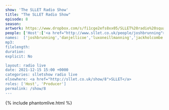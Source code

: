 ```yaml
---
show: 'The SLLET Radio Show'
title: "The SLLET Radio Show"
episode: 8
season: 
artwork: https://www.dropbox.com/s/fi1cge2efs8xx05/SLLET%20radio%20square.png?raw=1
people: ['Host':['<a href="http://www.sllet.co.uk/people/joshbrunning">Josh Brunning</a>', '<a href="http://www.sllet.co.uk/people/danjellicoe">Dan Jellicoe</a>'], 'Guests': ['<a href="http://www.sllet.co.uk/people/jackholcombe">Jack Holcombe</a>','<a href="http://www.sllet.co.uk/people/luxoneillmanning">Lux O'Neill-Manning</a>']]
names:  ['joshbrunning','danjellicoe','luxoneillmanning','jackholcombe']
mp3: 
filelength: 
duration: 
explicit: No

layout: radio live
date: 2021-12-15 15:00 +0000
categories: slletshow radio live
elsewhere: <a href="http://sllet.co.uk/show/8">SLLET</a>
roles: ['Host', 'Producer']
permalink: /show/8
---
```


{% include phantomlive.html %}
